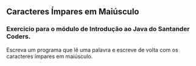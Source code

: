 ## Caracteres Ímpares em Maiúsculo
### Exercicio para o módulo de Introdução ao Java do Santander Coders.
Escreva um programa que lê uma palavra e escreve de volta com os caracteres ímpares em maiúsculo.

